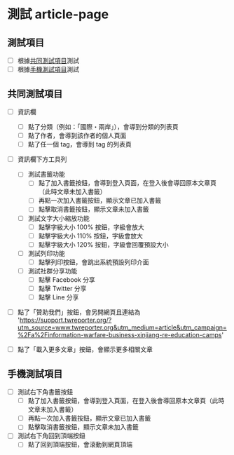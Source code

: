 # 測試 article-page

## 測試項目

- [ ] 根據[共同測試項目](#共同測試項目)測試
- [ ] 根據[手機測試項目](#手機測試項目)測試

## 共同測試項目

- [ ] 資訊欄

  - [ ] 點了分類（例如：「國際・兩岸」），會導到分類的列表頁
  - [ ] 點了作者，會導到該作者的個人頁面
  - [ ] 點了任一個 tag，會導到 tag 的列表頁

- [ ] 資訊欄下方工具列
  - [ ] 測試書籤功能
    - [ ] 點了加入書籤按鈕，會導到登入頁面，在登入後會導回原本文章頁（此時文章未加入書籤）
    - [ ] 再點一次加入書籤按鈕，顯示文章已加入書籤
    - [ ] 點擊取消書籤按鈕，顯示文章未加入書籤
  - [ ] 測試文字大小縮放功能
    - [ ] 點擊字級大小 100% 按鈕，字級會放大
    - [ ] 點擊字級大小 110% 按鈕，字級會放大
    - [ ] 點擊字級大小 120% 按鈕，字級會回覆預設大小
  - [ ] 測試列印功能
    - [ ] 點擊列印按鈕，會跳出系統預設列印介面
  - [ ] 測試社群分享功能
    - [ ] 點擊 Facebook 分享
    - [ ] 點擊 Twitter 分享
    - [ ] 點擊 Line 分享
- [ ] 點了「贊助我們」按鈕，會另開網頁且連結為 'https://support.twreporter.org/?utm_source=www.twreporter.org&utm_medium=article&utm_campaign=%2Fa%2Finformation-warfare-business-xinjiang-re-education-camps'
- [ ] 點了「載入更多文章」按鈕，會顯示更多相關文章

## 手機測試項目

- [ ] 測試右下角書籤按鈕
  - [ ] 點了加入書籤按鈕，會導到登入頁面，在登入後會導回原本文章頁（此時文章未加入書籤）
  - [ ] 再點一次加入書籤按鈕，顯示文章已加入書籤
  - [ ] 點擊取消書籤按鈕，顯示文章未加入書籤
- [ ] 測試右下角回到頂端按鈕
  - [ ] 點了回到頂端按鈕，會滾動到網頁頂端
